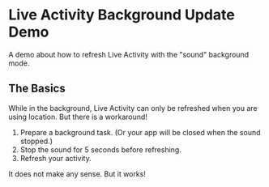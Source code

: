 # Live Activity Background Update Demo
A demo about how to refresh Live Activity with the "sound" background mode.

## The Basics

While in the background, Live Activity can only be refreshed when you are using location. But there is a workaround!

1. Prepare a background task. (Or your app will be closed when the sound stopped.)
2. Stop the sound for 5 seconds before refreshing.
3. Refresh your activity.

It does not make any sense. But it works!
